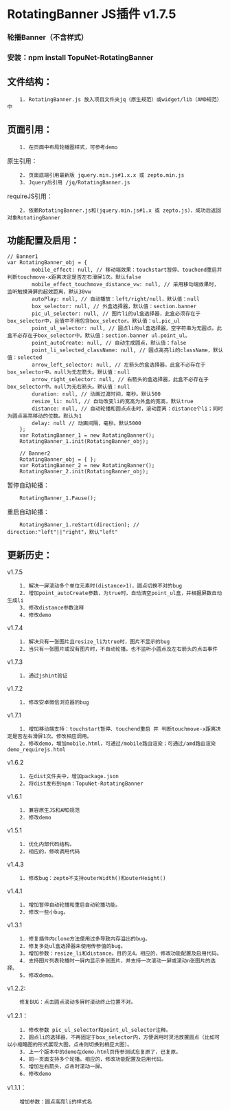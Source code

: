 # RotatingBanner JS插件 v1.7.5
### 轮播Banner（不含样式）
### 安装：npm install TopuNet-RotatingBanner

文件结构：
-------------

		1. RotatingBanner.js 放入项目文件夹jq（原生规范）或widget/lib（AMD规范）中

页面引用：
-------------

		1. 在页面中布局轮播图样式，可参考demo

原生引用：

		2. 页面底端引用最新版 jquery.min.js#1.x.x 或 zepto.min.js
		3. Jquery后引用 /jq/RotatingBanner.js

requireJS引用：

		2. 依赖RotatingBanner.js和(jquery.min.js#1.x 或 zepto.js)，成功后返回对象RotatingBanner


功能配置及启用：
--------------

	// Banner1
	var RotatingBanner_obj = {
        	mobile_effect: null, // 移动端效果：touchstart暂停、touchend重启并判断touchmove-x距离决定是否左右滑屏1次。默认false
        	mobile_effect_touchmove_distance_vw: null, // 采用移动端效果时，监听触摸滑屏的起效距离，默认30vw
        	autoPlay: null, // 自动播放：left/right/null，默认值：null
        	box_selector: null, // 外盒选择器，默认值：section.banner
        	pic_ul_selector: null, // 图片li的ul盒选择器，此盒必须存在于box_selector中，且值中不用包含box_selector。默认值：ul.pic_ul
        	point_ul_selector: null, // 圆点li的ul盒选择器，空字符串为无圆点。此盒不必存在于box_selector中。默认值：section.banner ul.point_ul。
        	point_autoCreate: null, // 自动生成圆点，默认值：false
        	point_li_selected_className: null, // 圆点高亮li的className，默认值：selected
        	arrow_left_selector: null, // 左箭头的盒选择器，此盒不必存在于box_selector中。null为无左箭头。默认值：null
        	arrow_right_selector: null, // 右箭头的盒选择器，此盒不必存在于box_selector中。null为无右箭头。默认值：null
        	duration: null, // 动画过渡时间，毫秒。默认500
        	resize_li: null, // 自动改变li的宽高为外盒的宽高，默认true
        	distance: null, // 自动轮播和圆点点击时，滚动距离：distance个li；同时为圆点高亮移动的位数。默认为1
        	delay: null // 动画间隔，毫秒。默认5000
        };
        var RotatingBanner_1 = new RotatingBanner();
        RotatingBanner_1.init(RotatingBanner_obj);

        // Banner2
        RotatingBanner_obj = { };
        var RotatingBanner_2 = new RotatingBanner();
        RotatingBanner_2.init(RotatingBanner_obj);

暂停自动轮播：

		RotatingBanner_1.Pause();

重启自动轮播：

		RotatingBanner_1.reStart(direction); // direction:"left"||"right"，默认"left"


更新历史：
--------------
v1.7.5

		1. 解决一屏滚动多个单位元素时(distance>1)，圆点切换不对的bug
		2. 增加point_autoCreate参数，为true时，自动清空point_ul盒，并根据屏数自动生成li
		3. 修改distance参数注释
		4. 修改demo

v1.7.4

		1. 解决只有一张图片且resize_li为true时，图片不显示的bug
		2. 当只有一张图片或没有图片时，不自动轮播，也不监听小圆点及左右箭头的点击事件

v1.7.3

		1. 通过jshint验证

v1.7.2

		1. 修改安卓微信浏览器的bug

v1.7.1

		1. 增加移动端支持：touchstart暂停、touchend重启 并 判断touchmove-x距离决定是否左右滑屏1次。修改相应调用。
		2. 修改demo，增加mobile.html，可通过/mobile路由渲染；可通过/amd路由渲染demo_requirejs.html

v1.6.2

		1. 在dist文件夹中，增加package.json
		2. 将dist发布到npm：TopuNet-RotatingBanner

v1.6.1

		1. 兼容原生JS和AMD规范
		2. 修改demo

v1.5.1

		1. 优化内部代码结构。
		2. 相应的，修改调用代码

v1.4.3

		1. 修改bug：zepto不支持outerWidth()和outerHeight()

v1.4.1

		1. 增加暂停自动轮播和重启自动轮播功能。
		2. 修改一些小bug。

v1.3.1

		1. 修复插件内clone方法使用过多导致内存溢出的bug。
		2. 修复多处ul盒选择器未使用传参值的bug。
		3. 增加参数：resize_li和distance。目的见4。相应的，修改功能配置及启用代码。
		4. 支持图片列表轮播时一屏内显示多张图片，并支持一次滚动一屏或滚动n张图片的选择。
		5. 修改demo。

v1.2.2:

		修复BUG：点击圆点滚动多屏时滚动终止位置不对。

v1.2.1：

		1. 修改参数 pic_ul_selector和point_ul_selector注释。
		2. 圆点li的选择器，不再固定于box_selector内，方便调用时灵活放置圆点（比如可以小缩略图的形式展现大图，点击则切换到相应大图）。
		3. 上一个版本中的demo在demo.html页传参测试忘复原了，已复原。
		4. 同一页面支持多个轮播。相应的，修改功能配置及启用代码。
		5. 增加左右箭头，点击时滚动一屏。
		6. 修改demo

v1.1.1：

		增加参数：圆点高亮li的样式名
